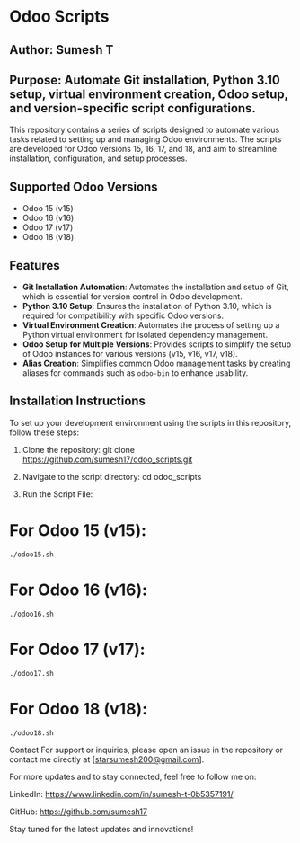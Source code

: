 # Odoo Scripts

## Author: Sumesh T  
## Purpose: Automate Git installation, Python 3.10 setup, virtual environment creation, Odoo setup, and version-specific script configurations.

This repository contains a series of scripts designed to automate various tasks related to setting up and managing Odoo environments. The scripts are developed for Odoo versions 15, 16, 17, and 18, and aim to streamline installation, configuration, and setup processes.

## Supported Odoo Versions
- Odoo 15 (v15)
- Odoo 16 (v16)
- Odoo 17 (v17)
- Odoo 18 (v18)

## Features
- **Git Installation Automation**: Automates the installation and setup of Git, which is essential for version control in Odoo development.
- **Python 3.10 Setup**: Ensures the installation of Python 3.10, which is required for compatibility with specific Odoo versions.
- **Virtual Environment Creation**: Automates the process of setting up a Python virtual environment for isolated dependency management.
- **Odoo Setup for Multiple Versions**: Provides scripts to simplify the setup of Odoo instances for various versions (v15, v16, v17, v18).
- **Alias Creation**: Simplifies common Odoo management tasks by creating aliases for commands such as `odoo-bin` to enhance usability.

## Installation Instructions
To set up your development environment using the scripts in this repository, follow these steps:

1. Clone the repository:
   git clone https://github.com/sumesh17/odoo_scripts.git
   
2. Navigate to the script directory:
    cd odoo_scripts
    
3. Run the Script File:

# For Odoo 15 (v15):
    ./odoo15.sh
    
# For Odoo 16 (v16):
    ./odoo16.sh
    
# For Odoo 17 (v17):
    ./odoo17.sh
    
# For Odoo 18 (v18):
    ./odoo18.sh
    
    
Contact
For support or inquiries, please open an issue in the repository or contact me directly at [starsumesh200@gmail.com].

For more updates and to stay connected, feel free to follow me on:

LinkedIn: https://www.linkedin.com/in/sumesh-t-0b5357191/

GitHub: https://github.com/sumesh17

Stay tuned for the latest updates and innovations!


